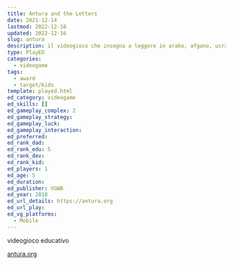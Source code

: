 ```yaml
---
title: Antura and the Letters
date: 2021-12-14
lastmod: 2022-12-18
updated: 2022-12-16
slug: antura
description: il videogioco che insegna a leggere in arabo, afgano, ucraino e tante altre lingue
type: PlayED
categories:
  - videogame
tags:
  - award
  - target/kids
template: played.html
ed_category: videogame
ed_skills: []
ed_gameplay_complex: 2
ed_gameplay_strategy: 
ed_gameplay_luck: 
ed_gameplay_interaction: 
ed_preferred: 
ed_rank_dad: 
ed_rank_edu: 5
ed_rank_dev: 
ed_rank_kid: 
ed_players: 1
ed_age: 5
ed_duration: 
ed_publisher: VGWB
ed_year: 2018
ed_url_details: https://antura.org
ed_url_play: 
ed_vg_platforms:
  - Mobile
---
```


videogioco educativo

[antura.org](https://antura.org)

